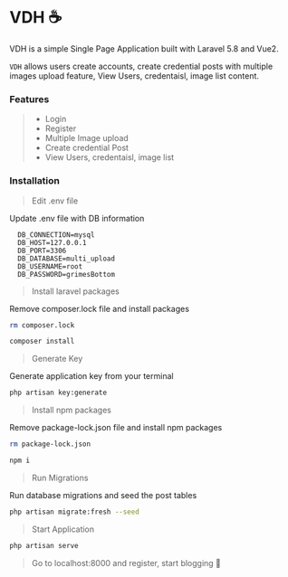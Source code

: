 # VDH ☕️

VDH is a simple Single Page Application built with Laravel 5.8 and Vue2.

`VDH` allows users create accounts, create credential posts with multiple images upload feature, View Users, credentaisl, image list content.

### Features

> - Login
> - Register
> - Multiple Image upload
> - Create credential Post
> - View Users, credentaisl, image list

### Installation

> Edit .env file

Update .env file with DB information

```
  DB_CONNECTION=mysql
  DB_HOST=127.0.0.1
  DB_PORT=3306
  DB_DATABASE=multi_upload
  DB_USERNAME=root
  DB_PASSWORD=grimesBottom
```

> Install laravel packages

Remove composer.lock file and install packages

```bash
rm composer.lock
```

```bash
composer install
```


> Generate Key

Generate application key from your terminal

```bash
php artisan key:generate
```



> Install npm packages

Remove package-lock.json file and install npm packages

```bash
rm package-lock.json
```

```bash
npm i
```

> Run Migrations

Run database migrations and seed the post tables

```bash
php artisan migrate:fresh --seed
```

> Start Application

```bash
php artisan serve
```

> Go to localhost:8000 and register, start blogging 🎉
